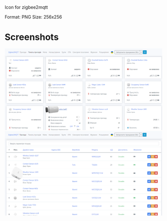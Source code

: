 Icon for zigbee2mqtt

Format: PNG
Size: 256x256

# Screenshots

![](https://github.com/xrust83/iconz2m/blob/main/Photo.png)
![](https://github.com/xrust83/iconz2m/blob/main/Photo2.png)
